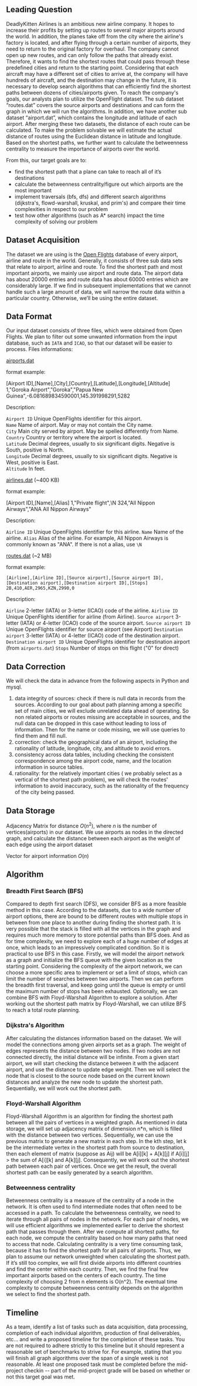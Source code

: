 ## Leading Question 
DeadlyKitten Airlines is an ambitious new airline company. It hopes to increase their profits by setting up routes to several major airports around the world. In addition, the planes take off from the city where the airline's factory is located, and after flying through a certain number of airports, they need to return to the original factory for overhaul. The company cannot open up new routes, and can only follow the paths that already exist. Therefore, it wants to find the shortest routes that could pass through these predefined cities and return to the starting point. Considering that each aircraft may have a different set of cities to arrive at, the company will have hundreds of aircraft, and the destination may change in the future, it is necessary to develop search algorithms that can efficiently find the shortest paths between dozens of cities/airports given. To reach the company's goals, our analysts plan to utilize the OpenFlight dataset. The sub dataset “routes.dat” covers the source airports and destinations and can form the graph in which we will run the algorithms. In addition, we have another sub dataset “airport.dat”, which contains the longitude and latitude of each airport. After merging these two datasets, the distance of each route can be calculated. To make the problem solvable we will estimate the actual distance of routes using the Euclidean distance in latitude and longitude. 
Based on the shortest paths, we further want to calculate the betweenness centrality to measure the importance of airports over the world.

From this, our target goals are to:
- find the shortest path that a plane can take to reach all of it’s destinations
- calculate the betweenness centrality/figure out which airports are the most important
- implement traversals (bfs, dfs) and different search algorithms (dijkstra's, flowd-warshall, kruskal, and prim's) and compare their time complexities in respect to our problem
- test how other algorithms (such as A* search) impact the time complexity of solving our problem


## Dataset Acquisition
The dataset we are using is the [Open Flights](https://openflights.org/data.html) database of every airport, airline and route in the world. Generally, it consists of three sub data sets that relate to airport, airline and route. To find the shortest path and most important airports, we mainly use airport and route data. The airport data has about 20000 entries and route data has about 60000 entries which are considerably large. If we find in subsequent implementations that we cannot handle such a large amount of data, we will narrow the route data within a particular country. Otherwise, we’ll be using the entire dataset.

## Data Format
Our input dataset consists of three files, which were obtained from Open Flights. We plan to filter out some unwanted information from the input database, such as `IATA` and `ICAO`, so that our dataset will be easier to process. Files informations:

[airports.dat](https://raw.githubusercontent.com/jpatokal/openflights/master/data/airports.dat)

format example:

[Airport ID],[Name],[City],[Country],[Latitude],[Longitude],[Altitude]
1,"Goroka Airport","Goroka","Papua New Guinea",-6.081689834590001,145.391998291,5282

Description:

`Airport ID` Unique OpenFlights identifier for this airport.   
`Name` Name of airport. May or may not contain the City name.   
`City` Main city served by airport. May be spelled differently from Name.   
`Country` Country or territory where the airport is located.   
`Latitude` Decimal degrees, usually to six significant digits. Negative is South, positive is North.   
`Longitude` Decimal degrees, usually to six significant digits. Negative is West, positive is East.   
`Altitude` In feet.   


[airlines.dat](https://raw.githubusercontent.com/jpatokal/openflights/master/data/airlines.dat) (~400 KB)

format example:

[Airport ID],[Name],[Alias]
1,"Private flight",\N
324,"All Nippon Airways","ANA All Nippon Airways"

Description:

`Airline ID` Unique OpenFlights identifier for this airline.
`Name` Name of the airline.
`Alias` Alias of the airline. For example, All Nippon Airways is commonly known as "ANA". If there is not a alias, use `\N`


[routes.dat](https://raw.githubusercontent.com/jpatokal/openflights/master/data/routes.dat) (~2 MB)

format example:

	[Airline],[Airline ID],[Source airport],[Source airport ID],[Destination airport],[Destination airport ID],[Stops]
	2B,410,AER,2965,KZN,2990,0

Description:

`Airline` 2-letter (IATA) or 3-letter (ICAO) code of the airline.
`Airline ID` Unique OpenFlights identifier for airline (from Airline).
`Source airport` 3-letter (IATA) or 4-letter (ICAO) code of the source airport.
`Source airport ID` Unique OpenFlights identifier for source airport (see Airport)
`Destination airport` 3-letter (IATA) or 4-letter (ICAO) code of the destination airport.
`Destination airport ID` Unique OpenFlights identifier for destination airport (from `airports.dat`)
`Stops` Number of stops on this flight ("0" for direct)


## Data Correction
We will check the data in advance from the following aspects in Python and mysql.
1. data integrity of sources: check if there is null data in records from the sources. According to our goal about path planning among a specific set of main cities, we will exclude unrelated data ahead of operating. So non related airports or routes missing are acceptable in sources, and the null data can be dropped in this case without leading to loss of information. Then for the name or code missing, we will use queries to find them and fill null.
2. correction: check the geographical data of an airport, including the rationality of latitude, longitude, city, and altitude to avoid errors.
3. consistency across data tables, including checking the consistent correspondence among the airport code, name, and the location information in source tables.
4. rationality: for the relatively important cities ( we probably select as a vertical of the shortest path problem), we will check the routes' information to avoid inaccuracy, such as the rationality of the frequency of the city being passed.

## Data Storage
Adjacency Matrix for distance
$O(n^2)$, where $n$ is the number of vertices(airports) in our dataset.
We use airports as nodes in the directed graph, and calculate the distance between each airport as the weight of each edge using the airport dataset

Vector for airport information
$O(n)$

## Algorithm 
### Breadth First Search (BFS)
Compared to depth first search (DFS), we consider BFS as a more feasible method in this case. According to the datasets, due to a wide number of airport options, there are bound to be different routes with multiple stops in between from one place to another during finding the shortest path. It is very possible that the stack is filled with all the vertices in the graph and requires much more memory to store potential paths than BFS does. And as for time complexity, we need to explore each of a huge number of edges at once,  which leads to an impressively complicated condition. So it is practical to use BFS in this case.
Firstly,  we will model  the airport network as a graph and initialize the BFS queue with the given location as the starting point. Considering the complexity of the airport network, we can choose a more specific area to implement or set a limit of stops, which can limit the number of searches between two airports. Then we can perform the breadth first traversal, and keep going until the queue is empty or until the maximum number of stops has been exhausted.
Optionally, we can combine BFS with Floyd-Warshall Algorithm to explore a solution. After working out the shortest path matrix by Floyd-Warshall, we can utilize BFS to reach a total route planning.

### Dijkstra's Algorithm
After calculating the distances information based on the dataset. We will model the connections among given airports set as a graph. The weight of edges represents the distance between two nodes. If two nodes are not connected directly, the initial distance will be infinite. From a given start airport, we will start checking the distance between it with the adjacent airport, and use the distance to update edge weight. Then we will select the node that is closest to the source node based on the current known distances and analyze the new node to update the shortest path. Sequentially, we will work out the shortest path.

### Floyd-Warshall Algorithm
Floyd-Warshall Algorithm is an algorithm for finding the shortest path between all the pairs of vertices in a weighted graph. As mentioned in data storage, we will set up adjacency matrix of dimension n*n, which is filled with the distance between two vertices. Sequentially, we can use the previous matrix to generate a new matrix in each step. In the kth step, let k be the intermediate vertex in the shortest path from source to destination, then each element of matrix (suppose as Aij) will be A[i][k] + A[k][j] if A[i][j] > the sum of A[i][k] and A[k][j]. Consequently, we will work out the shortest path between each pair of vertices. Once we get the result, the overall shortest path can be easily generated by a search algorithm.


### Betweenness centrality
Betweenness centrality is a measure of the centrality of a node in the network. It is often used to find intermediate nodes that often need to be accessed in a path. To calculate the betweenness centrality, we need to iterate through all pairs of nodes in the network. For each pair of nodes, we will use efficient algorithms we implemented earlier to derive the shortest path that passes through them. After we compute all shortest paths, for each node, we compute the centrality based on how many paths that need to access that node. Calculating centrality is a very time consuming task, because it has to find the shortest path for all pairs of airports. Thus, we plan to assume our network unweighted when calculating the shortest path. If it’s still too complex, we will first divide airports into different countries and find the center within each country. Then, we find the final few important airports based on the centers of each country. The time complexity of choosing 2 from n elements is O(n^2). The eventual time complexity to compute betweenness centrality depends on the algorithm we select to find the shortest path.


## Timeline
As a team, identify a list of tasks such as data acquisition, data processing, completion of each individual algorithm, production of final deliverables, etc... and write a proposed timeline for the completion of these tasks. You are not required to adhere strictly to this timeline but it should represent a reasonable set of benchmarks to strive for. For example, stating that you will finish all graph algorithms over the span of a single week is not reasonable. At least one proposed task must be completed before the mid-project checkin -- part of the mid-project grade will be based on whether or not this target goal was met.